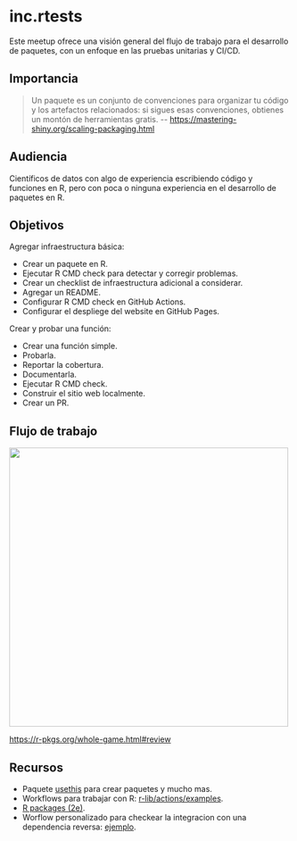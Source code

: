 # inc.rtests

Este meetup ofrece una visión general del flujo de trabajo para el desarrollo de paquetes, con un enfoque en las pruebas unitarias y CI/CD.

## Importancia

> Un paquete es un conjunto de convenciones para organizar tu código y los artefactos relacionados: si sigues esas convenciones, obtienes un montón de herramientas gratis.
> -- https://mastering-shiny.org/scaling-packaging.html

## Audiencia

Científicos de datos con algo de experiencia escribiendo código y funciones en R, pero con poca o ninguna experiencia en el desarrollo de paquetes en R.

## Objetivos

Agregar infraestructura básica:

- Crear un paquete en R.
- Ejecutar R CMD check para detectar y corregir problemas.
- Crear un checklist de infraestructura adicional a considerar.
- Agregar un README.
- Configurar R CMD check en GitHub Actions.
- Configurar el despliege del website en GitHub Pages.

Crear y probar una función:

- Crear una función simple.
- Probarla.
- Reportar la cobertura.
- Documentarla.
- Ejecutar R CMD check.
- Construir el sitio web localmente.
- Crear un PR.

## Flujo de trabajo

<img src=https://github.com/user-attachments/assets/bdab4d90-c1f0-4bfc-89d5-749b976cf466 width=500>

https://r-pkgs.org/whole-game.html#review

## Recursos

* Paquete [usethis](https://usethis.r-lib.org/reference/index.html) para crear paquetes y mucho mas.
* Workflows para trabajar con R: [r-lib/actions/examples](https://github.com/r-lib/actions/tree/v2/examples#example-workflows).
* [R packages (2e)](https://r-pkgs.org/).
* Worflow personalizado para checkear la integracion con una dependencia reversa: [ejemplo](https://github.com/ixpantia/tower/pull/14/files#diff-8fe6f19b5ce17649a885f3ad91e83f63c1ca2dc91dbcd00fa3bd7e242f80dda7).
